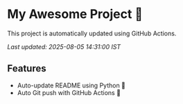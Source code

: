 # My Awesome Project 🚀

This project is automatically updated using GitHub Actions.

_Last updated: 2025-08-05 14:31:00 IST_

## Features
- Auto-update README using Python 🐍
- Auto Git push with GitHub Actions 🤖
